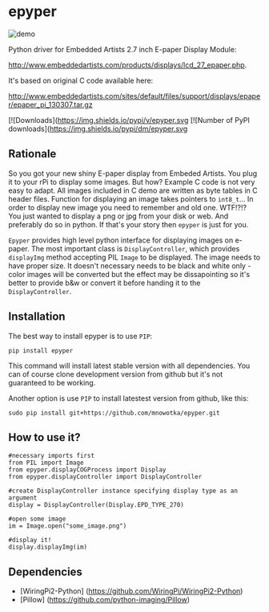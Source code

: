 epyper
======

![demo](https://raw.github.com/mnowotka/epyper/master/doc/demo.jpg)

Python driver for Embedded Artists 2.7 inch E-paper Display Module:

http://www.embeddedartists.com/products/displays/lcd_27_epaper.php. 

It's based on original C code available here:

http://www.embeddedartists.com/sites/default/files/support/displays/epaper/epaper_pi_130307.tar.gz

[![Downloads](https://img.shields.io/pypi/v/epyper.svg
[![Number of PyPI downloads](https://img.shields.io/pypi/dm/epyper.svg

Rationale
--------

So you got your new shiny E-paper display from Embeded Artists. You plug it to your rPi to display some images. But how? Example C code is not very easy to adapt. All images included in C demo are written as byte tables in C header files. Function for displaying an image takes pointers to `int8_t`... In order to display new image you need to remember and old one. WTF!?!? You just wanted to display a png or jpg from your disk or web. And preferably do so in python. If that's your story then `epyper` is just for you.

`Epyper` provides high level python interface for displaying images on e-paper. The most important class is `DisplayController`, which provides `displayImg` method accepting PIL `Image` to be displayed. The image needs to have proper size. It doesn't necessary needs to be black and white only - color images will be converted but the effect may be dissapointing so it's better to provide b&w or convert it before handing it to the `DisplayController`. 

Installation
--------

The best way to install epyper is to use `PIP`:

    pip install epyper
    
This command will install latest stable version with all dependencies.
You can of course clone development version from github but it's not guaranteed to be working.

Another option is use `PIP` to install latestest version from github, like this:

    sudo pip install git+https://github.com/mnowotka/epyper.git

How to use it?
--------

    #necessary imports first
    from PIL import Image
    from epyper.displayCOGProcess import Display
    from epyper.displayController import DisplayController
    
    #create DisplayController instance specifying display type as an argument
    display = DisplayController(Display.EPD_TYPE_270)
    
    #open some image
    im = Image.open("some_image.png")
    
    #display it!
    display.displayImg(im)
    
Dependencies
--------
 * [WiringPi2-Python] (https://github.com/WiringPi/WiringPi2-Python)
 * [Pillow] (https://github.com/python-imaging/Pillow)
